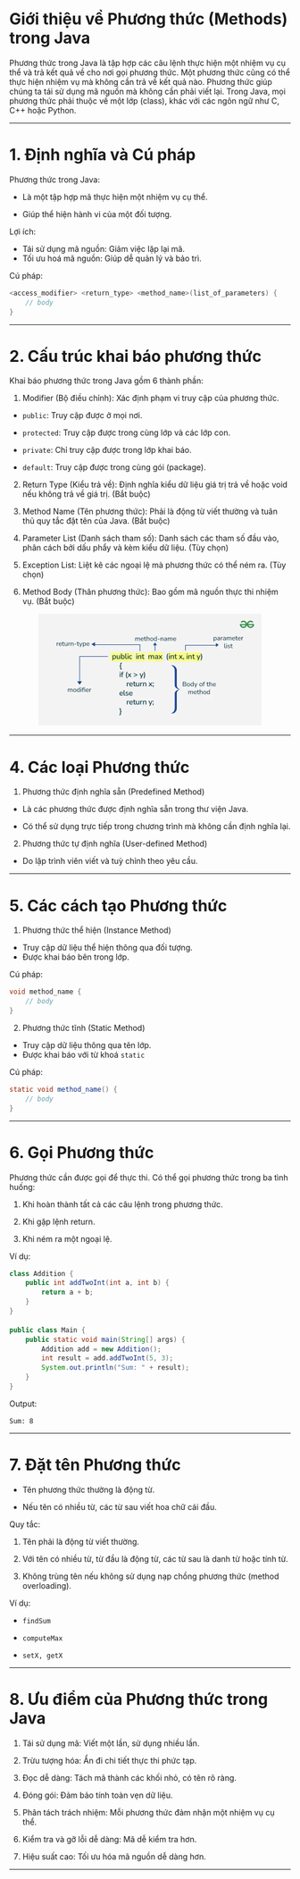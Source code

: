 # Giới thiệu về Phương thức (Methods) trong Java

Phương thức trong Java là tập hợp các câu lệnh thực hiện một nhiệm vụ cụ thể và trả kết quả về cho nơi gọi phương thức. Một phương thức cũng có thể thực hiện nhiệm vụ mà không cần trả về kết quả nào. Phương thức giúp chúng ta tái sử dụng mã nguồn mà không cần phải viết lại. Trong Java, mọi phương thức phải thuộc về một lớp (class), khác với các ngôn ngữ như C, C++ hoặc Python.

---

# 1. Định nghĩa và Cú pháp

Phương thức trong Java:

- Là một tập hợp mã thực hiện một nhiệm vụ cụ thể.

- Giúp thể hiện hành vi của một đối tượng.

Lợi ích:

- Tái sử dụng mã nguồn: Giảm việc lặp lại mã.
- Tối ưu hoá mã nguồn: Giúp dễ quản lý và bảo trì.

Cú pháp:

```java
<access_modifier> <return_type> <method_name>(list_of_parameters) {
    // body
}
```

---

# 2. Cấu trúc khai báo phương thức

Khai báo phương thức trong Java gồm 6 thành phần:

1. Modifier (Bộ điều chỉnh): Xác định phạm vi truy cập của phương thức.

- `public`: Truy cập được ở mọi nơi.

- `protected`: Truy cập được trong cùng lớp và các lớp con.

- `private`: Chỉ truy cập được trong lớp khai báo.

- `default`: Truy cập được trong cùng gói (package).

2. Return Type (Kiểu trả về): Định nghĩa kiểu dữ liệu giá trị trả về hoặc void nếu không trả về giá trị. (Bắt buộc)

3. Method Name (Tên phương thức): Phải là động từ viết thường và tuân thủ quy tắc đặt tên của Java. (Bắt buộc)

4. Parameter List (Danh sách tham số): Danh sách các tham số đầu vào, phân cách bởi dấu phẩy và kèm kiểu dữ liệu. (Tùy chọn)

5. Exception List: Liệt kê các ngoại lệ mà phương thức có thể ném ra. (Tùy chọn)

6. Method Body (Thân phương thức): Bao gồm mã nguồn thực thi nhiệm vụ. (Bắt buộc)

<div style="text-align: center;">
  <img src="../../Images/methoddeclaration.png" alt="Flowchart Example" width="400">
</div>

---

# 4. Các loại Phương thức

1. Phương thức định nghĩa sẵn (Predefined Method)

- Là các phương thức được định nghĩa sẵn trong thư viện Java.

- Có thể sử dụng trực tiếp trong chương trình mà không cần định nghĩa lại.

2. Phương thức tự định nghĩa (User-defined Method)

- Do lập trình viên viết và tuỳ chỉnh theo yêu cầu.

---

# 5. Các cách tạo Phương thức

1. Phương thức thể hiện (Instance Method)

- Truy cập dữ liệu thể hiện thông qua đối tượng.
- Được khai báo bên trong lớp.

Cú pháp:

```java
void method_name {
    // body
}
```

2. Phương thức tĩnh (Static Method)

- Truy cập dữ liệu thông qua tên lớp.
- Được khai báo với từ khoá `static`

Cú pháp:

```java
static void method_name() {
    // body
}
```

---

# 6. Gọi Phương thức

Phương thức cần được gọi để thực thi. Có thể gọi phương thức trong ba tình huống:

1. Khi hoàn thành tất cả các câu lệnh trong phương thức.

2. Khi gặp lệnh return.

3. Khi ném ra một ngoại lệ.

Ví dụ:

```java
class Addition {
    public int addTwoInt(int a, int b) {
        return a + b;
    }
}

public class Main {
    public static void main(String[] args) {
        Addition add = new Addition();
        int result = add.addTwoInt(5, 3);
        System.out.println("Sum: " + result);
    }
}
```

Output:

```
Sum: 8
```

---

# 7. Đặt tên Phương thức

- Tên phương thức thường là động từ.

- Nếu tên có nhiều từ, các từ sau viết hoa chữ cái đầu.

Quy tắc:

1. Tên phải là động từ viết thường.

2. Với tên có nhiều từ, từ đầu là động từ, các từ sau là danh từ hoặc tính từ.

3. Không trùng tên nếu không sử dụng nạp chồng phương thức (method overloading).

Ví dụ:

- `findSum`

- `computeMax`

- `setX, getX`

---

# 8. Ưu điểm của Phương thức trong Java

1. Tái sử dụng mã: Viết một lần, sử dụng nhiều lần.

2. Trừu tượng hóa: Ẩn đi chi tiết thực thi phức tạp.

3. Đọc dễ dàng: Tách mã thành các khối nhỏ, có tên rõ ràng.

4. Đóng gói: Đảm bảo tính toàn vẹn dữ liệu.

5. Phân tách trách nhiệm: Mỗi phương thức đảm nhận một nhiệm vụ cụ thể.

6. Kiểm tra và gỡ lỗi dễ dàng: Mã dễ kiểm tra hơn.

7. Hiệu suất cao: Tối ưu hóa mã nguồn dễ dàng hơn.

---
